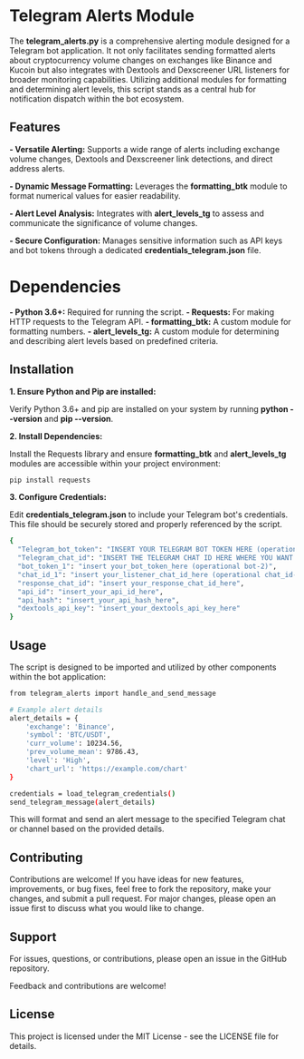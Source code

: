 # Telegram Alerts Module

The __telegram_alerts.py__ is a comprehensive alerting module designed for a Telegram bot application. It not only facilitates sending formatted alerts about cryptocurrency volume changes on exchanges like Binance and Kucoin but also integrates with Dextools and Dexscreener URL listeners for broader monitoring capabilities. Utilizing additional modules for formatting and determining alert levels, this script stands as a central hub for notification dispatch within the bot ecosystem.

## Features

__- Versatile Alerting:__ Supports a wide range of alerts including exchange volume changes, Dextools and Dexscreener link detections, and direct address alerts.

__- Dynamic Message Formatting:__ Leverages the __formatting_btk__ module to format numerical values for easier readability.

__- Alert Level Analysis:__ Integrates with __alert_levels_tg__ to assess and communicate the significance of volume changes.

__- Secure Configuration:__ Manages sensitive information such as API keys and bot tokens through a dedicated __credentials_telegram.json__ file.

# Dependencies

__- Python 3.6+:__ Required for running the script.
__- Requests:__ For making HTTP requests to the Telegram API.
__- formatting_btk:__ A custom module for formatting numbers.
__- alert_levels_tg:__ A custom module for determining and describing alert levels based on predefined criteria.

## Installation

__1. Ensure Python and Pip are installed:__

Verify Python 3.6+ and pip are installed on your system by running __python --version__ and __pip --version__.

__2. Install Dependencies:__

Install the Requests library and ensure __formatting_btk__ and __alert_levels_tg__ modules are accessible within your project environment:

```bash
pip install requests
```

__3. Configure Credentials:__

Edit __credentials_telegram.json__ to include your Telegram bot's credentials. This file should be securely stored and properly referenced by the script.

```bash
{
  "Telegram_bot_token": "INSERT YOUR TELEGRAM BOT TOKEN HERE (operational bot-1)",
  "Telegram_chat_id": "INSERT THE TELEGRAM CHAT ID HERE WHERE YOU WANT TO RECEIVE TELEGRAM BOT NOTIFICATIONS (operational chat_id-1)"
  "bot_token_1": "insert your_bot_token_here (operational bot-2)",
  "chat_id_1": "insert your_listener_chat_id_here (operational chat_id-2)",
  "response_chat_id": "insert your_response_chat_id_here",
  "api_id": "insert_your_api_id_here",
  "api_hash": "insert_your_api_hash_here",
  "dextools_api_key": "insert_your_dextools_api_key_here"
}
```

## Usage

The script is designed to be imported and utilized by other components within the bot application:

```bash
from telegram_alerts import handle_and_send_message

# Example alert details
alert_details = {
    'exchange': 'Binance',
    'symbol': 'BTC/USDT',
    'curr_volume': 10234.56,
    'prev_volume_mean': 9786.43,
    'level': 'High',
    'chart_url': 'https://example.com/chart'
}

credentials = load_telegram_credentials()
send_telegram_message(alert_details)
```

This will format and send an alert message to the specified Telegram chat or channel based on the provided details.

## Contributing

Contributions are welcome! If you have ideas for new features, improvements, or bug fixes, feel free to fork the repository, make your changes, and submit a pull request. For major changes, please open an issue first to discuss what you would like to change.

## Support

For issues, questions, or contributions, please open an issue in the GitHub repository.

Feedback and contributions are welcome!

## License

This project is licensed under the MIT License - see the LICENSE file for details.
